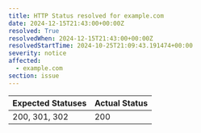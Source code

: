 ```yaml
---
title: HTTP Status resolved for example.com
date: 2024-12-15T21:43:00+00:00Z
resolved: True
resolvedWhen: 2024-12-15T21:43:00+00:00Z
resolvedStartTime: 2024-10-25T21:09:43.191474+00:00
severity: notice
affected:
  - example.com
section: issue
---
```


| Expected Statuses | Actual Status  |
|-------------------|----------------|
| 200, 301, 302 | 200 |

